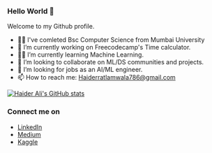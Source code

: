 ### Hello World 👋

Welcome to my Github profile.

- :student: I've comleted Bsc Computer Science from Mumbai University 
- 🔭 I’m currently working on Freecodecamp's Time calculator. 
- :technologist: I’m currently learning Machine Learning.
- 👯 I’m looking to collaborate on ML/DS communities and projects.
- 🤔 I’m looking for jobs as an AI/ML engineer.
- 📫 How to reach me: Haiderratlamwala786@gmail.com


[![Haider Ali's GitHub stats](https://github-readme-stats.vercel.app/api?username=AliHaider20)](https://github.com/AliHaider20/github-readme-stats)


### Connect me on
- [LinkedIn](https://www.linkedin.com/in/haider-ali-32b66a131/)
- [Medium](https://medium.com/@h_ali)
- [Kaggle](https://www.kaggle.com/haiderali20)
